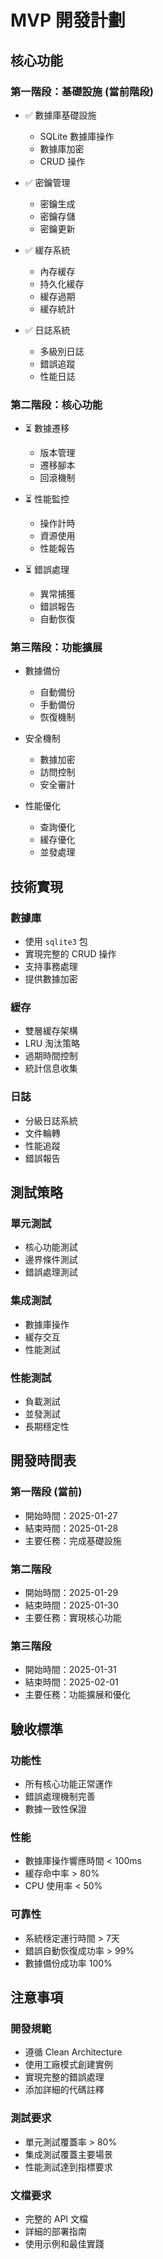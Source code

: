 # MVP 開發計劃

## 核心功能

### 第一階段：基礎設施 (當前階段)
- ✅ 數據庫基礎設施
  - SQLite 數據庫操作
  - 數據庫加密
  - CRUD 操作
  
- ✅ 密鑰管理
  - 密鑰生成
  - 密鑰存儲
  - 密鑰更新
  
- ✅ 緩存系統
  - 內存緩存
  - 持久化緩存
  - 緩存過期
  - 緩存統計
  
- ✅ 日誌系統
  - 多級別日誌
  - 錯誤追蹤
  - 性能日誌

### 第二階段：核心功能
- ⏳ 數據遷移
  - 版本管理
  - 遷移腳本
  - 回滾機制
  
- ⏳ 性能監控
  - 操作計時
  - 資源使用
  - 性能報告
  
- ⏳ 錯誤處理
  - 異常捕獲
  - 錯誤報告
  - 自動恢復

### 第三階段：功能擴展
- 數據備份
  - 自動備份
  - 手動備份
  - 恢復機制
  
- 安全機制
  - 數據加密
  - 訪問控制
  - 安全審計
  
- 性能優化
  - 查詢優化
  - 緩存優化
  - 並發處理

## 技術實現

### 數據庫
- 使用 `sqlite3` 包
- 實現完整的 CRUD 操作
- 支持事務處理
- 提供數據加密

### 緩存
- 雙層緩存架構
- LRU 淘汰策略
- 過期時間控制
- 統計信息收集

### 日誌
- 分級日誌系統
- 文件輪轉
- 性能追蹤
- 錯誤報告

## 測試策略

### 單元測試
- 核心功能測試
- 邊界條件測試
- 錯誤處理測試

### 集成測試
- 數據庫操作
- 緩存交互
- 性能測試

### 性能測試
- 負載測試
- 並發測試
- 長期穩定性

## 開發時間表

### 第一階段 (當前)
- 開始時間：2025-01-27
- 結束時間：2025-01-28
- 主要任務：完成基礎設施

### 第二階段
- 開始時間：2025-01-29
- 結束時間：2025-01-30
- 主要任務：實現核心功能

### 第三階段
- 開始時間：2025-01-31
- 結束時間：2025-02-01
- 主要任務：功能擴展和優化

## 驗收標準

### 功能性
- 所有核心功能正常運作
- 錯誤處理機制完善
- 數據一致性保證

### 性能
- 數據庫操作響應時間 < 100ms
- 緩存命中率 > 80%
- CPU 使用率 < 50%

### 可靠性
- 系統穩定運行時間 > 7天
- 錯誤自動恢復成功率 > 99%
- 數據備份成功率 100%

## 注意事項

### 開發規範
- 遵循 Clean Architecture
- 使用工廠模式創建實例
- 實現完整的錯誤處理
- 添加詳細的代碼註釋

### 測試要求
- 單元測試覆蓋率 > 80%
- 集成測試覆蓋主要場景
- 性能測試達到指標要求

### 文檔要求
- 完整的 API 文檔
- 詳細的部署指南
- 使用示例和最佳實踐 